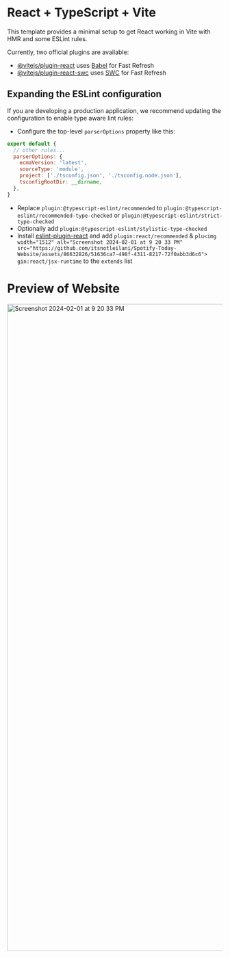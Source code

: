 # React + TypeScript + Vite

This template provides a minimal setup to get React working in Vite with HMR and some ESLint rules.

Currently, two official plugins are available:

- [@vitejs/plugin-react](https://github.com/vitejs/vite-plugin-react/blob/main/packages/plugin-react/README.md) uses [Babel](https://babeljs.io/) for Fast Refresh
- [@vitejs/plugin-react-swc](https://github.com/vitejs/vite-plugin-react-swc) uses [SWC](https://swc.rs/) for Fast Refresh

## Expanding the ESLint configuration

If you are developing a production application, we recommend updating the configuration to enable type aware lint rules:

- Configure the top-level `parserOptions` property like this:

```js
export default {
  // other rules...
  parserOptions: {
    ecmaVersion: 'latest',
    sourceType: 'module',
    project: ['./tsconfig.json', './tsconfig.node.json'],
    tsconfigRootDir: __dirname,
  },
}
```

- Replace `plugin:@typescript-eslint/recommended` to `plugin:@typescript-eslint/recommended-type-checked` or `plugin:@typescript-eslint/strict-type-checked`
- Optionally add `plugin:@typescript-eslint/stylistic-type-checked`
- Install [eslint-plugin-react](https://github.com/jsx-eslint/eslint-plugin-react) and add `plugin:react/recommended` & `plu<img width="1512" alt="Screenshot 2024-02-01 at 9 20 33 PM" src="https://github.com/itsnotleilani/Spotify-Today-Website/assets/86632826/51636ca7-498f-4311-8217-72f0abb3d6c6">
gin:react/jsx-runtime` to the `extends` list

# Preview of Website

<img width="1512" alt="Screenshot 2024-02-01 at 9 20 33 PM" src="https://github.com/itsnotleilani/Spotify-Today-Website/assets/86632826/f931834c-103a-422d-a98a-b277cbabbb33">

